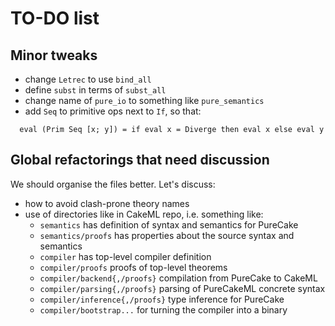 
TO-DO list
==========

Minor tweaks
------------

 - change `Letrec` to use `bind_all`
 - define `subst` in terms of `subst_all`
 - change name of `pure_io` to something like `pure_semantics`
 - add `Seq` to primitive ops next to `If`, so that:

```
  eval (Prim Seq [x; y]) = if eval x = Diverge then eval x else eval y
```


Global refactorings that need discussion
----------------------------------------

We should organise the files better. Let's discuss:

 - how to avoid clash-prone theory names
 - use of directories like in CakeML repo, i.e. something like:
    - `semantics` has definition of syntax and semantics for PureCake
    - `semantics/proofs` has properties about the source syntax and semantics
    - `compiler` has top-level compiler definition
    - `compiler/proofs` proofs of top-level theorems
    - `compiler/backend{,/proofs}` compilation from PureCake to CakeML
    - `compiler/parsing{,/proofs}` parsing of PureCakeML concrete syntax
    - `compiler/inference{,/proofs}` type inference for PureCake
    - `compiler/bootstrap...` for turning the compiler into a binary
